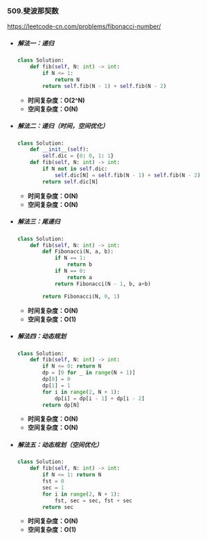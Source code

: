 ### 509.斐波那契数

https://leetcode-cn.com/problems/fibonacci-number/

- ##### 解法一：递归

  ```python
  class Solution:
      def fib(self, N: int) -> int:
          if N <= 1:
              return N
          return self.fib(N - 1) + self.fib(N - 2)
  ```

  - **时间复杂度：O(2^N)**
  - **空间复杂度：O(N)**

- ##### 解法二：递归（时间，空间优化）

  ```python
  class Solution:
      def __init__(self):
          self.dic = {0: 0, 1: 1}
      def fib(self, N: int) -> int:
          if N not in self.dic:
              self.dic[N] = self.fib(N - 1) + self.fib(N - 2)
          return self.dic[N]
  ```

  - **时间复杂度：O(N)**
  - **空间复杂度：O(N)**

- ##### 解法三：尾递归

  ```python
  class Solution:
      def fib(self, N: int) -> int:
          def Fibonacci(N, a, b):
              if N == 1:
                  return b
              if N == 0:
                  return a
              return Fibonacci(N - 1, b, a+b)
  
          return Fibonacci(N, 0, 1)
  ```

  - **时间复杂度：O(N)**
  - **空间复杂度：O(1)**

- ##### 解法四：动态规划

  ```python
  class Solution:
      def fib(self, N: int) -> int:
          if N <= 0: return N
          dp = [0 for _ in range(N + 1)]
          dp[0] = 0
          dp[1] = 1
          for i in range(2, N + 1):
              dp[i] = dp[i - 1] + dp[i - 2]
          return dp[N]
  ```

  - **时间复杂度：O(N)**
  - **空间复杂度：O(N)**

- ##### 解法五：动态规划（空间优化）

  ```python
  class Solution:
      def fib(self, N: int) -> int:
          if N <= 1: return N
          fst = 0
          sec = 1
          for i in range(2, N + 1):
              fst, sec = sec, fst + sec
          return sec
  ```

  - **时间复杂度：O(N)**
  - **空间复杂度：O(1)**